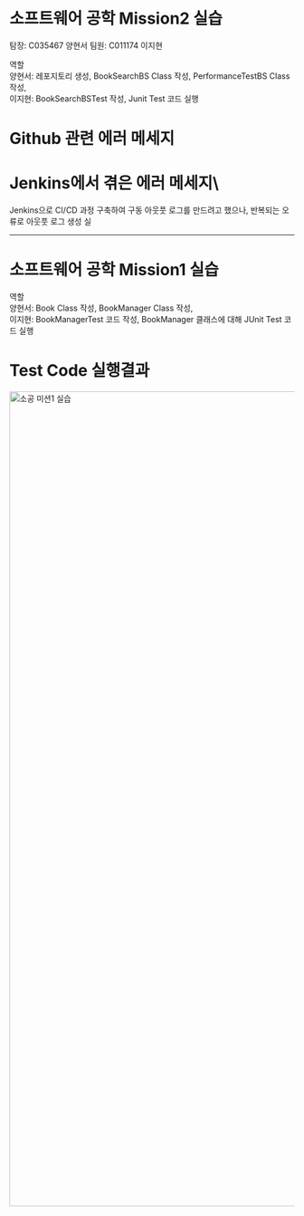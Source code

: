 # 소프트웨어 공학 Mission2 실습
탐장: C035467 양현서
팀원: C011174 이지현

역할\
양현서: 레포지토리 생성, BookSearchBS Class 작성, PerformanceTestBS Class 작성, \
이지현: BookSearchBSTest 작성, Junit Test 코드 실행

# Github 관련 에러 메세지

# Jenkins에서 겪은 에러 메세지\
Jenkins으로 CI/CD 과정 구축하여 구동 아웃풋 로그를 만드려고 했으나, 반복되는 오류로 아웃풋 로그 생성 실





-----------------------------------------------------------------------------------

# 소프트웨어 공학 Mission1 실습
역할\
양현서: Book Class 작성, BookManager Class 작성, \
이지현: BookManagerTest 코드 작성, BookManager 클래스에 대해 JUnit Test 코드 실행

# Test Code 실행결과

<img width="1440" alt="소공 미션1 실습" src="https://github.com/hy-seo0608/SW_Practice/assets/164537644/a5747605-3da7-4c59-ab2d-fa41e8df924c">
